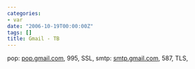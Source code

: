 ```yaml
---
categories:
- var
date: "2006-10-19T00:00:00Z"
tags: []
title: Gmail - TB
---
```


pop: <a href="http://pop.gmail.com">pop.gmail.com</a>, 995, SSL, 
smtp: <a href="http://smtp.gmail.com">smtp.gmail.com</a>, 587, TLS,
